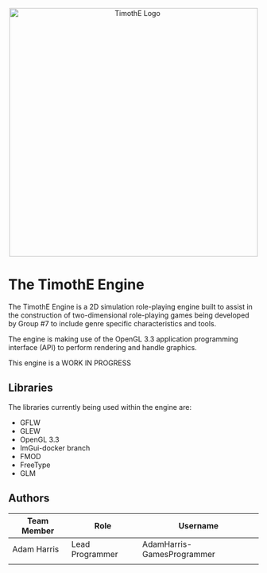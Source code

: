 <p align="center">
<img width="500" src="https://user-images.githubusercontent.com/57398964/149774311-0fb7181f-933e-4d16-880d-58614a61b4cd.png" alt="TimothE Logo">
</p>

# The TimothE Engine

The TimothE Engine is a 2D simulation role-playing engine built to assist in the construction of two-dimensional role-playing games being developed by Group #7 to include genre specific characteristics and tools. 

The engine is making use of the OpenGL 3.3 application programming interface (API) to perform rendering and handle graphics.

This engine is a WORK IN PROGRESS

## Libraries

The libraries currently being used within the engine are:

- GFLW
- GLEW
- OpenGL 3.3
- ImGui-docker branch
- FMOD
- FreeType
- GLM

## Authors
| Team Member | Role | Username |
| -------------- | ----------- | ----------- |
| Adam Harris | Lead Programmer | AdamHarris-GamesProgrammer |
|  |  |  |
